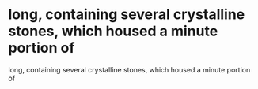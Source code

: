 # long, containing several crystalline stones, which housed a minute portion of

long, containing several crystalline stones, which housed a minute portion of